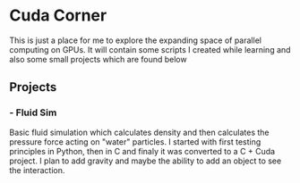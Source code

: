 # Cuda Corner
This is just a place for me to explore the expanding space of parallel computing on GPUs. It will contain some scripts I created while learning and also some small projects which are found below

## Projects
### - Fluid Sim
  Basic fluid simulation which calculates density and then calculates the pressure force acting on "water" particles. I started with first testing principles in Python, then in C and finaly it was converted to a C + Cuda project.
  I plan to add gravity and maybe the ability to add an object to see the interaction.
